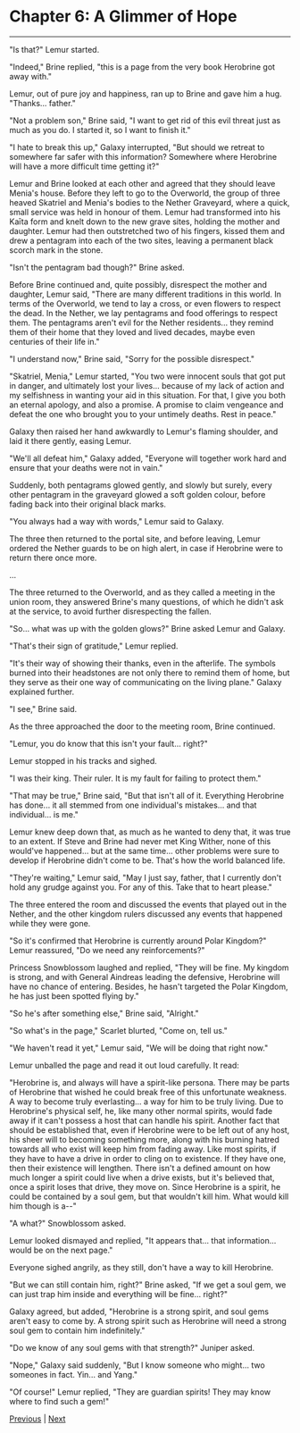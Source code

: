 # Chapter 6: A Glimmer of Hope
---

"Is that?" Lemur started.

"Indeed," Brine replied, "this is a page from the very book Herobrine got away with."

Lemur, out of pure joy and happiness, ran up to Brine and gave him a hug. "Thanks... father."

"Not a problem son," Brine said, "I want to get rid of this evil threat just as much as you do. I started it, so I want to finish it."

"I hate to break this up," Galaxy interrupted, "But should we retreat to somewhere far safer with this information? Somewhere where Herobrine will have a more difficult time getting it?"

Lemur and Brine looked at each other and agreed that they should leave Menia's house. Before they left to go to the Overworld, the group of three heaved Skatriel and Menia's bodies to the Nether Graveyard, where a quick, small service was held in honour of them. Lemur had transformed into his Kaīta form and knelt down to the new grave sites, holding the mother and daughter. Lemur had then outstretched two of his fingers, kissed them and drew a pentagram into each of the two sites, leaving a permanent black scorch mark in the stone.

"Isn't the pentagram bad though?" Brine asked.

Before Brine continued and, quite possibly, disrespect the mother and daughter, Lemur said, "There are many different traditions in this world. In terms of the Overworld, we tend to lay a cross, or even flowers to respect the dead. In the Nether, we lay pentagrams and food offerings to respect them. The pentagrams aren't evil for the Nether residents... they remind them of their home that they loved and lived decades, maybe even centuries of their life in."

"I understand now," Brine said, "Sorry for the possible disrespect."

"Skatriel, Menia," Lemur started, "You two were innocent souls that got put in danger, and ultimately lost your lives... because of my lack of action and my selfishness in wanting your aid in this situation. For that, I give you both an eternal apology, and also a promise. A promise to claim vengeance and defeat the one who brought you to your untimely deaths. Rest in peace."

Galaxy then raised her hand awkwardly to Lemur's flaming shoulder, and laid it there gently, easing Lemur.

"We'll all defeat him," Galaxy added, "Everyone will together work hard and ensure that your deaths were not in vain."

Suddenly, both pentagrams glowed gently, and slowly but surely, every other pentagram in the graveyard glowed a soft golden colour, before fading back into their original black marks.

"You always had a way with words," Lemur said to Galaxy.

The three then returned to the portal site, and before leaving, Lemur ordered the Nether guards to be on high alert, in case if Herobrine were to return there once more.

...

The three returned to the Overworld, and as they called a meeting in the union room, they answered Brine's many questions, of which he didn't ask at the service, to avoid further disrespecting the fallen.

"So... what was up with the golden glows?" Brine asked Lemur and Galaxy.

"That's their sign of gratitude," Lemur replied.

"It's their way of showing their thanks, even in the afterlife. The symbols burned into their headstones are not only there to remind them of home, but they serve as their one way of communicating on the living plane." Galaxy explained further.

"I see," Brine said.

As the three approached the door to the meeting room, Brine continued.

"Lemur, you do know that this isn't your fault... right?"

Lemur stopped in his tracks and sighed.

"I was their king. Their ruler. It is my fault for failing to protect them."

"That may be true," Brine said, "But that isn't all of it. Everything Herobrine has done... it all stemmed from one individual's mistakes... and that individual... is me."

Lemur knew deep down that, as much as he wanted to deny that, it was true to an extent. If Steve and Brine had never met King Wither, none of this would've happened... but at the same time... other problems were sure to develop if Herobrine didn't come to be. That's how the world balanced life.

"They're waiting," Lemur said, "May I just say, father, that I currently don't hold any grudge against you. For any of this. Take that to heart please."

The three entered the room and discussed the events that played out in the Nether, and the other kingdom rulers discussed any events that happened while they were gone.

"So it's confirmed that Herobrine is currently around Polar Kingdom?" Lemur reassured, "Do we need any reinforcements?"

Princess Snowblossom laughed and replied, "They will be fine. My kingdom is strong, and with General Aindreas leading the defensive, Herobrine will have no chance of entering. Besides, he hasn't targeted the Polar Kingdom, he has just been spotted flying by."

"So he's after something else," Brine said, "Alright."

"So what's in the page," Scarlet blurted, "Come on, tell us."

"We haven't read it yet," Lemur said, "We will be doing that right now."

Lemur unballed the page and read it out loud carefully. It read:

"Herobrine is, and always will have a spirit-like persona. There may be parts of Herobrine that wished he could break free of this unfortunate weakness. A way to become truly everlasting... a way for him to be truly living. Due to Herobrine's physical self, he, like many other normal spirits, would fade away if it can't possess a host that can handle his spirit. Another fact that should be established that, even if Herobrine were to be left out of any host, his sheer will to becoming something more, along with his burning hatred towards all who exist will keep him from fading away. Like most spirits, if they have to have a drive in order to cling on to existence. If they have one, then their existence will lengthen. There isn't a defined amount on how much longer a spirit could live when a drive exists, but it's believed that, once a spirit loses that drive, they move on. Since Herobrine is a spirit, he could be contained by a soul gem, but that wouldn't kill him. What would kill him though is a--"

"A what?" Snowblossom asked.

Lemur looked dismayed and replied, "It appears that... that information... would be on the next page."

Everyone sighed angrily, as they still, don't have a way to kill Herobrine.

"But we can still contain him, right?" Brine asked, "If we get a soul gem, we can just trap him inside and everything will be fine... right?"

Galaxy agreed, but added, "Herobrine is a strong spirit, and soul gems aren't easy to come by. A strong spirit such as Herobrine will need a strong soul gem to contain him indefinitely."

"Do we know of any soul gems with that strength?" Juniper asked.

"Nope," Galaxy said suddenly, "But I know someone who might... two someones in fact. Yin... and Yang."

"Of course!" Lemur replied, "They are guardian spirits! They may know where to find such a gem!"



[Previous](https://lemurkolachnik.github.io/Legend-of-Lemur/pages/book_2_chapters/5) | [Next](https://lemurkolachnik.github.io/Legend-of-Lemur/pages/book_2_chapters/7)
